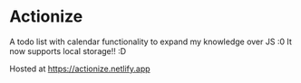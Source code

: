 # Actionize
A todo list with calendar functionality to expand my knowledge over JS :0
It now supports local storage!! :D

Hosted at https://actionize.netlify.app
